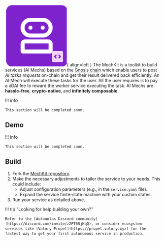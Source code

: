![MechKit](images/mechkit.svg){ align=left }
The MechKit is a toolkit to build services (AI Mechs) based on the [Gnosis chain](https://www.gnosis.io/) which enable users to post *AI tasks requests* on-chain and get their result delivered back efficiently. An AI Mech will execute these tasks for the user. All the user requires is to pay a xDAI fee to reward the worker service executing the task. AI Mechs are **hassle-free**, **crypto-native**, and **infinitely composable**.

!!! info

	This section will be completed soon.

## Demo

!!! info

	This section will be completed soon.

## Build

1. Fork the [MechKit repository](https://github.com/valory-xyz/mech).
2. Make the necessary adjustments to tailor the service to your needs. This could include:
    * Adjust configuration parameters (e.g., in the `service.yaml` file).
    * Expand the service finite-state machine with your custom states.
3. Run your service as detailed above.

!!! tip "Looking for help building your own?"

    Refer to the [Autonolas Discord community](https://discord.com/invite/z2PT65jKqQ), or consider ecosystem services like [Valory Propel](https://propel.valory.xyz) for the fastest way to get your first autonomous service in production.
